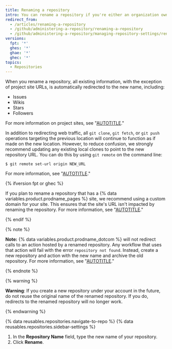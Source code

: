 ```yaml
---
title: Renaming a repository
intro: You can rename a repository if you're either an organization owner or have admin permissions for the repository.
redirect_from:
  - /articles/renaming-a-repository
  - /github/administering-a-repository/renaming-a-repository
  - /github/administering-a-repository/managing-repository-settings/renaming-a-repository
versions:
  fpt: '*'
  ghes: '*'
  ghae: '*'
  ghec: '*'
topics:
  - Repositories
---
```

When you rename a repository, all existing information, with the exception of project site URLs, is automatically redirected to the new name, including:

- Issues
- Wikis
- Stars
- Followers

For more information on project sites, see "[AUTOTITLE](/pages/getting-started-with-github-pages/about-github-pages#types-of-github-pages-sites)."

In addition to redirecting web traffic, all `git clone`, `git fetch`, or `git push` operations targeting the previous location will continue to function as if made on the new location. However, to reduce confusion, we strongly recommend updating any existing local clones to point to the new repository URL. You can do this by using `git remote` on the command line:

```shell
$ git remote set-url origin NEW_URL
```

For more information, see "[AUTOTITLE](/get-started/getting-started-with-git/managing-remote-repositories)."

{% ifversion fpt or ghec %}

If you plan to rename a repository that has a {% data variables.product.prodname_pages %} site, we recommend using a custom domain for your site. This ensures that the site's URL isn't impacted by renaming the repository. For more information, see "[AUTOTITLE](/pages/configuring-a-custom-domain-for-your-github-pages-site/about-custom-domains-and-github-pages)."

{% endif %}

{% note %}

**Note:** {% data variables.product.prodname_dotcom %} will not redirect calls to an action hosted by a renamed repository. Any workflow that uses that action will fail with the error `repository not found`. Instead, create a new repository and action with the new name and archive the old repository. For more information, see "[AUTOTITLE](/repositories/archiving-a-github-repository/archiving-repositories)."

{% endnote %}

{% warning %}

**Warning**: If you create a new repository under your account in the future, do not reuse the original name of the renamed repository. If you do, redirects to the renamed repository will no longer work.

{% endwarning %}

{% data reusables.repositories.navigate-to-repo %}
{% data reusables.repositories.sidebar-settings %}
1. In the **Repository Name** field, type the new name of your repository.
1. Click **Rename**.
